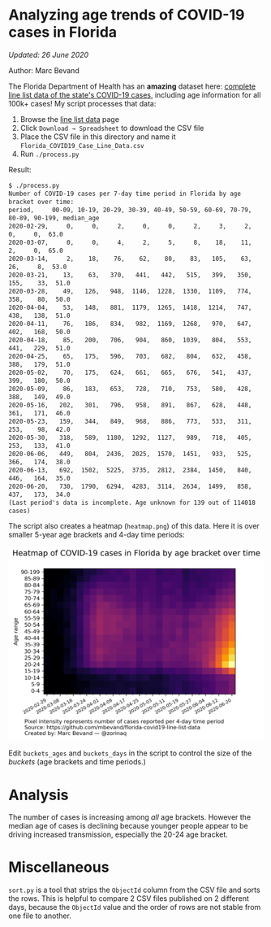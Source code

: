 # Analyzing age trends of COVID-19 cases in Florida

*Updated: 26 June 2020*

Author: Marc Bevand

The Florida Department of Health has an **amazing** dataset here: [complete line
list data of the state's COVID-19 cases][dataset], including age information
for all 100k+ cases! My script processes that data:

1. Browse the [line list data][dataset] page
1. Click `Download → Spreadsheet` to download the CSV file
1. Place the CSV file in this directory and name it `Florida_COVID19_Case_Line_Data.csv`
1. Run `./process.py`

Result:
```
$ ./process.py
Number of COVID-19 cases per 7-day time period in Florida by age bracket over time:
period,     00-09, 10-19, 20-29, 30-39, 40-49, 50-59, 60-69, 70-79, 80-89, 90-199, median_age
2020-02-29,     0,     0,     2,     0,     0,     2,     3,     2,     0,     0,  63.0
2020-03-07,     0,     0,     4,     2,     5,     8,    18,    11,     2,     0,  65.0
2020-03-14,     2,    18,    76,    62,    80,    83,   105,    63,    26,     8,  53.0
2020-03-21,    13,    63,   370,   441,   442,   515,   399,   350,   155,    33,  51.0
2020-03-28,    49,   126,   948,  1146,  1228,  1330,  1109,   774,   358,    80,  50.0
2020-04-04,    53,   148,   881,  1179,  1265,  1418,  1214,   747,   438,   138,  51.0
2020-04-11,    76,   186,   834,   982,  1169,  1268,   970,   647,   402,   168,  50.0
2020-04-18,    85,   200,   706,   904,   860,  1039,   804,   553,   441,   229,  51.0
2020-04-25,    65,   175,   596,   703,   682,   804,   632,   458,   388,   179,  51.0
2020-05-02,    70,   175,   624,   661,   665,   676,   541,   437,   399,   180,  50.0
2020-05-09,    86,   183,   653,   728,   710,   753,   580,   428,   388,   149,  49.0
2020-05-16,   202,   301,   796,   958,   891,   867,   628,   448,   361,   171,  46.0
2020-05-23,   159,   344,   849,   968,   886,   773,   533,   311,   253,    98,  42.0
2020-05-30,   318,   589,  1180,  1292,  1127,   989,   718,   405,   253,   133,  41.0
2020-06-06,   449,   804,  2436,  2025,  1570,  1451,   933,   525,   366,   174,  38.0
2020-06-13,   692,  1502,  5225,  3735,  2812,  2384,  1450,   840,   446,   164,  35.0
2020-06-20,   730,  1790,  6294,  4283,  3114,  2634,  1499,   858,   437,   173,  34.0
(Last period's data is incomplete. Age unknown for 139 out of 114018 cases)
```

The script also creates a heatmap (`heatmap.png`) of this data. Here it is over
smaller 5-year age brackets and 4-day time periods:

![Heatmap of COVID-19 cases in Florida](heatmap_published.png)

Edit `buckets_ages` and `buckets_days` in the script to control the size of the *buckets*
(age brackets and time periods.)

[dataset]: https://open-fdoh.hub.arcgis.com/datasets/florida-covid19-case-line-data

# Analysis

The number of cases is increasing among *all* age brackets. However the median age of
cases is declining because younger people appear to be driving increased transmission,
especially the 20-24 age bracket.

# Miscellaneous

`sort.py` is a tool that strips the `ObjectId` column from the CSV file and sorts the
rows. This is helpful to compare 2 CSV files published on 2 different days, because
the `ObjectId` value and the order of rows are not stable from one file to another.
